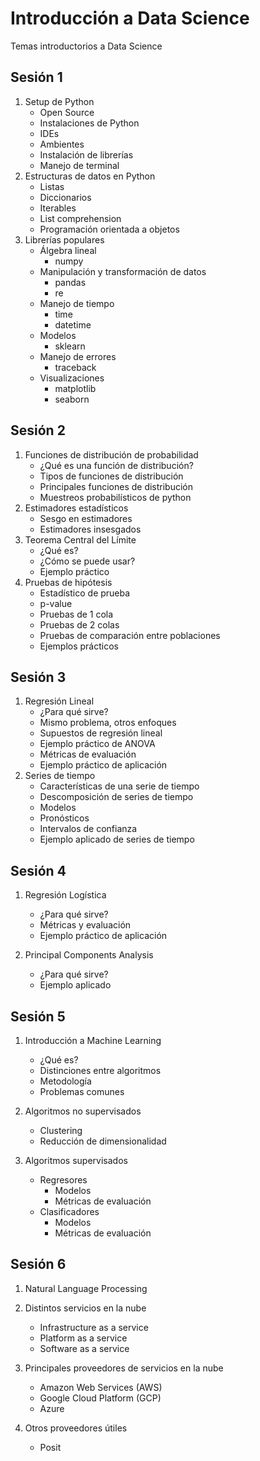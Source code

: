 # Introducción a Data Science
Temas introductorios a Data Science

## Sesión 1  
1. Setup de Python
    * Open Source
    * Instalaciones de Python
    * IDEs
    * Ambientes
    * Instalación de librerías
    * Manejo de terminal
2. Estructuras de datos en Python
    * Listas
    * Diccionarios
    * Iterables
    * List comprehension
    * Programación orientada a objetos
3. Librerías populares
    * Álgebra lineal
        * numpy
    * Manipulación y transformación de datos
        * pandas
        * re
    * Manejo de tiempo
        * time
        * datetime
    * Modelos
        * sklearn
    * Manejo de errores
        * traceback
    * Visualizaciones
        * matplotlib
        * seaborn

## Sesión 2
1. Funciones de distribución de probabilidad
    * ¿Qué es una función de distribución?
    * Tipos de funciones de distribución
    * Principales funciones de distribución
    * Muestreos probabilísticos de python
2. Estimadores estadísticos
    * Sesgo en estimadores
    * Estimadores insesgados
3. Teorema Central del Límite
    * ¿Qué es?
    * ¿Cómo se puede usar?
    * Ejemplo práctico
4. Pruebas de hipótesis
    * Estadístico de prueba
    * p-value
    * Pruebas de 1 cola
    * Pruebas de 2 colas
    * Pruebas de comparación entre poblaciones
    * Ejemplos prácticos

## Sesión 3
1. Regresión Lineal
    * ¿Para qué sirve?
    * Mismo problema, otros enfoques
    * Supuestos de regresión lineal
    * Ejemplo práctico de ANOVA
    * Métricas de evaluación
    * Ejemplo práctico de aplicación
2. Series de tiempo
    * Características de una serie de tiempo
    * Descomposición de series de tiempo
    * Modelos
    * Pronósticos
    * Intervalos de confianza
    * Ejemplo aplicado de series de tiempo

## Sesión 4
1. Regresión Logística
    * ¿Para qué sirve?
    * Métricas y evaluación
    * Ejemplo práctico de aplicación

2. Principal Components Analysis
    * ¿Para qué sirve?
    * Ejemplo aplicado

## Sesión 5
1. Introducción a Machine Learning
    * ¿Qué es?
    * Distinciones entre algoritmos
    * Metodología
    * Problemas comunes

2. Algoritmos no supervisados
    * Clustering
    * Reducción de dimensionalidad

3. Algoritmos supervisados
    * Regresores
        * Modelos
        * Métricas de evaluación
    * Clasificadores
        * Modelos
        * Métricas de evaluación

## Sesión 6
1. Natural Language Processing
2. Distintos servicios en la nube
    * Infrastructure as a service
    * Platform as a service
    * Software as a service

3. Principales proveedores de servicios en la nube
    * Amazon Web Services (AWS)
    * Google Cloud Platform (GCP)
    * Azure

4. Otros proveedores útiles
    * Posit